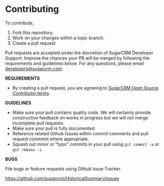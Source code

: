# Contributing

To contribute,

1. Fork this repository.
1. Work on your changes within a topic branch.
1. Create a pull request

Pull requests are accepted under the discretion of SugarCRM Developer Support. Improve the chances your PR will be merged by following the requirements and guidelines below. For any questions, please e­mail developers@sugarcrm.com.

**REQUIREMENTS**
- By creating a pull request, you are agreeing to [SugarCRM Open Source Contributor terms](CONTRIBUTOR_TERMS.pdf).

**GUIDELINES**
- Make sure your pull contains quality code. We will certainly provide constructive feedback on works in progress but we will not merge incomplete pull requests.
- Make sure your pull is fully documented.
- Reference related Github Issues within commit comments and pull request comment where appropriate.
- Squash out minor or "typo" commits in your pull using `git commit -a` or `git rebase -i`.

**BUGS**

File bugs or feature requests using Github Issue Tracker.

https://github.com/sugarcrm/HistoricalSummary/issues